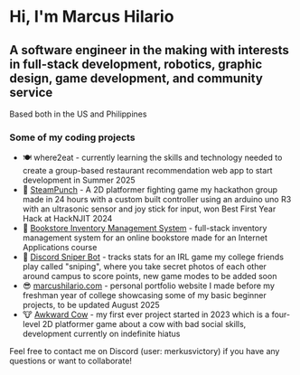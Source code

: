 # Hi, I'm Marcus Hilario  
## A software engineer in the making with interests in full-stack development, robotics, graphic design, game development, and community service  

Based both in the US and Philippines  

### Some of my coding projects    
- 🍽️ where2eat - currently learning the skills and technology needed to create a group-based restaurant recommendation web app to start development in Summer 2025  
- 🥊 [SteamPunch](https://devpost.com/software/steampunch) - A 2D platformer fighting game my hackathon group made in 24 hours with a custom built controller using an arduino uno R3 with an ultrasonic sensor and joy stick for input, won Best First Year Hack at HackNJIT 2024  
- 📕 [Bookstore Inventory Management System](https://web.njit.edu/~mth42/IT202/mth42-IT202-Project/website/) - full-stack inventory management system for an online bookstore made for an Internet Applications course  
- 🔫 [Discord Sniper Bot](https://github.com/merkusvictory/sniperbot) - tracks stats for an IRL game my college friends play called "sniping", where you take secret photos of each other around campus to score points, new game modes to be added soon  
- 😎 [marcushilario.com](https://www.marcushilario.com) - personal portfolio website I made before my freshman year of college showcasing some of my basic beginner projects, to be updated August 2025  
- 🐮 [Awkward Cow](https://merkusvictory.itch.io/awkward-cow-demo-v3) - my first ever project started in 2023 which is a four-level 2D platformer game about a cow with bad social skills, development currently on indefinite hiatus  

Feel free to contact me on Discord (user: merkusvictory) if you have any questions or want to collaborate!  
